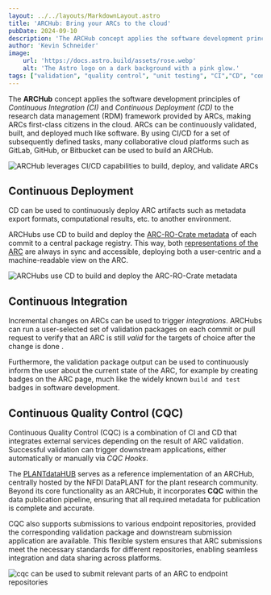 ```yaml
---
layout: ../../layouts/MarkdownLayout.astro
title: 'ARCHub: Bring your ARCs to the cloud'
pubDate: 2024-09-10
description: 'The ARCHub concept applies the software development principles of CI/CD to the research data management framework provided by ARCs, making ARCs first-class citizens in the cloud.'
author: 'Kevin Schneider'
image:
    url: 'https://docs.astro.build/assets/rose.webp'
    alt: 'The Astro logo on a dark background with a pink glow.'
tags: ["validation", "quality control", "unit testing", "CI","CD", "continuous integration", "continuous deployment", "continuous quality control"]
---
```


The **ARCHub** concept applies the software development principles of _Continuous Integration (CI)_ and _Continuous Deployment (CD)_ to the research data management (RDM) framework provided by ARCs, making ARCs first-class citizens in the cloud.
ARCs can be continuously validated, built, and deployed much like software.
By using CI/CD for a set of subsequently defined tasks, many collaborative cloud platforms such as GitLab, GitHub, or Bitbucket can be used to build an ARCHub.

![ARCHub leverages CI/CD capabilities to build, deploy, and validate ARCs](/arc-website/archub-overview.png)

## Continuous Deployment

CD can be used to continuously deploy ARC artifacts such as metadata export formats, computational results, etc. to another environment.

ARCHubs use CD to build and deploy the [ARC-RO-Crate metadata]({{INTERNAL_DEV_REPRESENTATION_RO_CRATE}}) of each commit to a central package registry.
This way, both [representations of the ARC]({{INTERNAL_DEV_REPRESENTATION}}) are always in sync and accessible, deploying both a user-centric and a machine-readable view on the ARC.

![ARCHubs use CD to build and deploy the ARC-RO-Crate metadata](/arc-website/ci-cd-arc-application.png)

## Continuous Integration

Incremental changes on ARCs can be used to trigger _integrations_.
ARCHubs can run a user-selected set of validation packages on each commit or pull request to verify that an ARC is still _valid_ for the targets of choice after the change is done .

Furthermore, the validation package output can be used to continuously inform the user about the current state of the ARC, for example by creating badges on the ARC page, much like the widely known `build and test` badges in software development.

## Continuous Quality Control (CQC)

Continuous Quality Control (CQC) is a combination of CI and CD that integrates external services depending on the result of ARC validation.
Successful validation can trigger downstream applications, either automatically or manually via _CQC Hooks_.

The [PLANTdataHUB]({{DATAPLANT_ARCHUB}}) serves as a reference implementation of an ARCHub, centrally hosted by the NFDI DataPLANT for the plant research community.
Beyond its core functionality as an ARCHub, it incorporates **CQC** within the data publication pipeline, ensuring that all required metadata for publication is complete and accurate.

CQC also supports submissions to various endpoint repositories, provided the corresponding validation package and downstream submission application are available.
This flexible system ensures that ARC submissions meet the necessary standards for different repositories, enabling seamless integration and data sharing across platforms.

![cqc can be used to submit relevant parts of an ARC to endpoint repositories](/arc-website/ci-cd-cqc.png)
